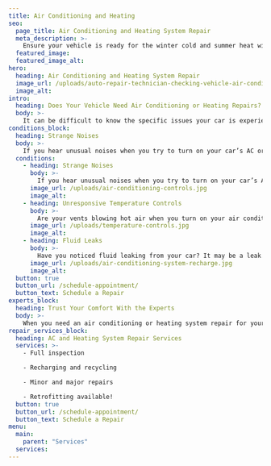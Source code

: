 ```yaml
---
title: Air Conditioning and Heating
seo:
  page_title: Air Conditioning and Heating System Repair
  meta_description: >-
    Ensure your vehicle is ready for the winter cold and summer heat with Matthews Tire air conditioning and heating system inspections and repair.
  featured_image:
  featured_image_alt:
hero:
  heading: Air Conditioning and Heating System Repair
  image_url: /uploads/auto-repair-technician-checking-vehicle-air-conditioning.jpg
  image_alt:
intro:
  heading: Does Your Vehicle Need Air Conditioning or Heating Repairs?
  body: >-
    It can be difficult to know the specific issues your car is experiencing. Here are some frequent signs that your car’s air conditioning or heating system needs repair:
conditions_block:
  heading: Strange Noises
  body: >-
    If you hear unusual noises when you try to turn on your car’s AC or heat, there may be something going on internally. Scheduling an inspection will ensure there are no serious safety concerns or other issues with the heating or cooling system.
  conditions:
    - heading: Strange Noises
      body: >-
        If you hear unusual noises when you try to turn on your car’s AC or heat, there may be something going on internally. Scheduling an inspection will ensure there are no serious safety concerns or other issues with the heating or cooling system.
      image_url: /uploads/air-conditioning-controls.jpg
      image_alt:
    - heading: Unresponsive Temperature Controls
      body: >-
        Are your vents blowing hot air when you turn on your air conditioning? Or, does your car blow cool air when you try to turn on the heat? These are tell-tale signs that it’s time to bring your car in for a heating/cooling inspection.
      image_url: /uploads/temperature-controls.jpg
      image_alt:
    - heading: Fluid Leaks
      body: >-
        Have you noticed fluid leaking from your car? It may be a leak from your AC. Any time your vehicle starts to leak fluid, it’s a good idea to schedule an inspection.
      image_url: /uploads/air-conditioning-system-recharge.jpg
      image_alt:
  button: true
  button_url: /schedule-appointment/
  button_text: Schedule a Repair
experts_block:
  heading: Trust Your Comfort With the Experts
  body: >-
    When you need an air conditioning or heating system repair for your vehicle, turn to the experts at Matthews Tire. Our ASE master certified technicians have the expertise and dealer-quality tools necessary to run full cooling and heating system inspections and repairs to get your vehicle back into top shape.
repair_services_block:
  heading: AC and Heating System Repair Services
  services: >-
    - Full inspection

    - Recharging and recycling

    - Minor and major repairs

    - Retrofitting available!
  button: true
  button_url: /schedule-appointment/
  button_text: Schedule a Repair
menu:
  main:
    parent: "Services"
  services:
---
```

